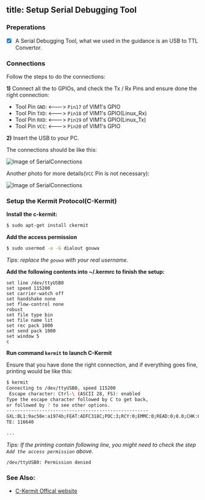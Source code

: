 title: Setup Serial Debugging Tool
---

### Preperations
- [x] A Serial Debugging Tool, what we used in the guidance is an USB to TTL Convertor.


### Connections
Follow the steps to do the connections:

**1)** Connect all the to GPIOs, and check the Tx / Rx Pins and ensure done the right connection:

  * Tool Pin `GND`: <---> `Pin17` of VIM1's GPIO
  * Tool Pin `TXD`: <---> `Pin18` of VIM1's GPIO(Linux_Rx)
  * Tool Pin `RXD`: <---> `Pin19` of VIM1's GPIO(Linux_Tx)
  * Tool Pin `VCC`: <---> `Pin20` of VIM1's GPIO

**2)** Insert the USB to your PC.

The connections should be like this:

![Image of SerialConnections](/images/vim1/SerialConnections_3Pin.png)

Another photo for more details(`VCC` Pin is not necessary):

![Image of SerialConnections](/images/vim1/SerialConnections.png)


### Setup the Kermit Protocol(C-Kermit)
**Install the c-kermit:**
```sh
$ sudo apt-get install ckermit
```

**Add the access permission**
```sh
$ sudo usermod -a -G dialout gouwa
```
*Tips: replace the `gouwa` with your real username.*


**Add the following contents into ~/.kermrc to finish the setup:**
```
set line /dev/ttyUSB0
set speed 115200
set carrier-watch off
set handshake none
set flow-control none
robust
set file type bin
set file name lit
set rec pack 1000
set send pack 1000
set window 5
c
```

**Run command `kermit` to launch C-Kermit**

Ensure that you have done the right connection, and if everything goes fine, printing would be like this:
```sh
$ kermit
Connecting to /dev/ttyUSB0, speed 115200
 Escape character: Ctrl-\ (ASCII 28, FS): enabled
Type the escape character followed by C to get back,
or followed by ? to see other options.
----------------------------------------------------
GXL:BL1:9ac50e:a1974b;FEAT:ADFC318C;POC:3;RCY:0;EMMC:0;READ:0;0.0;CHK:0;
TE: 116640

...

```
*Tips: If the printing contain following line, you might need to check the step `Add the access permission` above.*
```
/dev/ttyUSB0: Permission denied
```



### See Also:
* [C-Kermit Offical website](http://www.columbia.edu/kermit/index.html)
